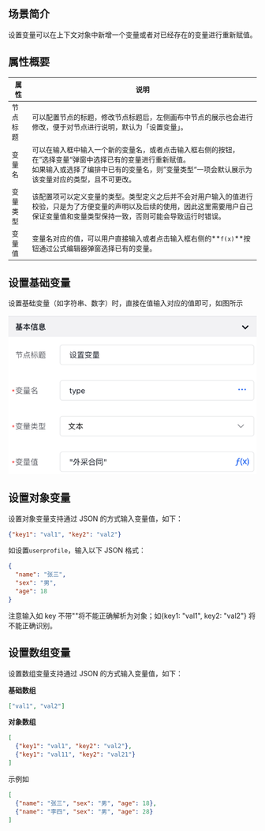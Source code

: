 ## 场景简介

设置变量可以在上下文对象中新增一个变量或者对已经存在的变量进行重新赋值。



## 属性概要

| 属性     | 说明                                                         |
| -------- | ------------------------------------------------------------ |
| 节点标题 | 可以配置节点的标题，修改节点标题后，左侧画布中节点的展示也会进行修改，便于对节点进行说明，默认为「设置变量」。 |
| 变量名   | 可以在输入框中输入一个新的变量名，或者点击输入框右侧的按钮，在”选择变量“弹窗中选择已有的变量进行重新赋值。<br/>如果输入或选择了编排中已有的变量名，则”变量类型“一项会默认展示为该变量对应的类型，且不可更改。 |
| 变量类型 | 该配置项可以定义变量的类型。类型定义之后并不会对用户输入的值进行校验，只是为了方便变量的声明以及后续的使用，因此这里需要用户自己保证变量值和变量类型保持一致，否则可能会导致运行时错误。 |
| 变量值   | 变量名对应的值，可以用户直接输入或者点击输入框右侧的**`f(x)`**按钮通过公式编辑器弹窗选择已有的变量。 |

## 设置基础变量

设置基础变量（如字符串、数字）时，直接在值输入对应的值即可，如图所示

![](/img/服务编排/活动节点/变量活动类/设置变量/set.02png.png)

## 设置对象变量

设置对象变量支持通过 JSON 的方式输入变量值，如下：

```json
{"key1": "val1", "key2": "val2"}
```

如设置`userprofile`，输入以下 JSON 格式：

```json
{
  "name": "张三",
  "sex": "男",
  "age": 18
}
```

注意输入如 key 不带""将不能正确解析为对象；如{key1: "val1", key2: "val2"} 将不能正确识别。

## 设置数组变量

设置数组变量支持通过 JSON 的方式输入变量值，如下：

**基础数组**

```json
["val1", "val2"]
```

**对象数组**

```json
[
  {"key1": "val1", "key2": "val2"},
  {"key1": "val11", "key2": "val21"}
]
```

示例如

```json
[
  {"name": "张三", "sex": "男", "age": 18},
  {"name": "李四", "sex": "男", "age": 28}
]
```
